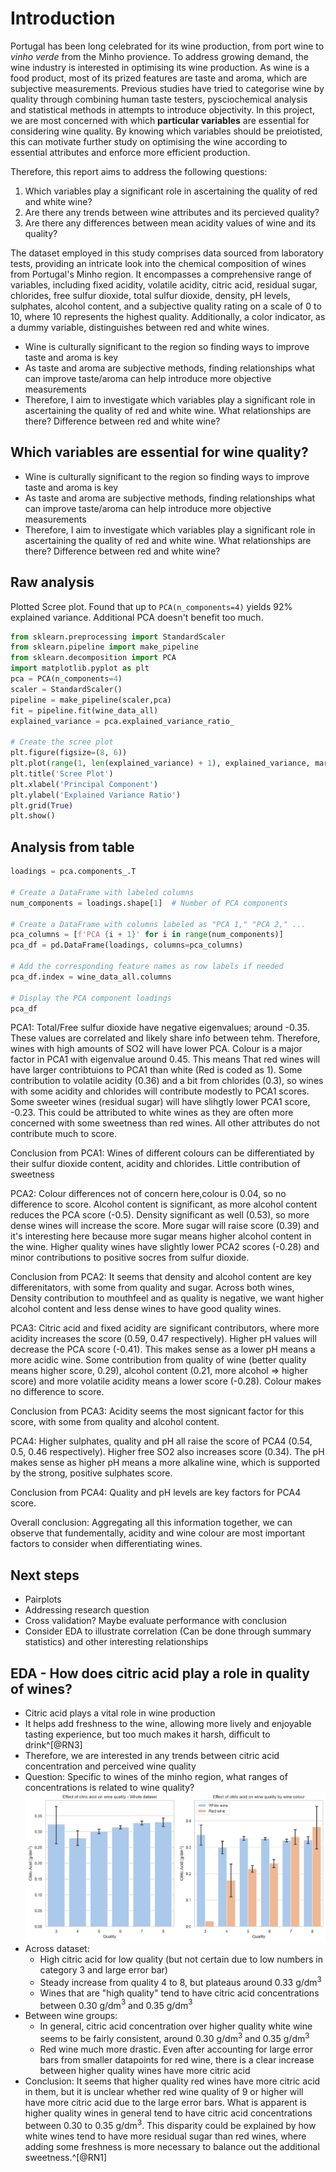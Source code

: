 # Introduction

Portugal has been long celebrated for its wine production, from port wine to _vinho verde_ from the Minho provience. To address growing demand, the wine industry is interested in optimising its wine production. As wine is a food product, most of its prized features are taste and aroma, which are subjective measurements. 
Previous studies have tried to categorise wine by quality through combining human taste testers, pysciochemical analysis and statistical methods in attempts to introduce objectivity. In this project, we are most concerned with which **particular variables** are essential for considering wine quality. By knowing which variables should be preiotisted, this can motivate further study on optimising the wine according to essential attributes and enforce more efficient production.

Therefore, this report aims to address the following questions:

1. Which variables play a significant role in ascertaining the quality of red and white wine?
2. Are there any trends between wine attributes and its percieved quality?
3. Are there any differences between mean acidity values of wine and its quality?

The dataset employed in this study comprises data sourced from laboratory tests, providing an intricate look into the chemical composition of wines from Portugal's Minho region. 
It encompasses a comprehensive range of variables, including fixed acidity, volatile acidity, citric acid, residual sugar, chlorides, free sulfur dioxide, total sulfur dioxide, density, pH levels, sulphates, alcohol content, 
and a subjective quality rating on a scale of 0 to 10, where 10 represents the highest quality. Additionally, a color indicator, as a dummy variable, distinguishes between red and white wines. 



- Wine is culturally significant to the region so finding ways to improve taste and aroma is key
- As taste and aroma are subjective methods, finding relationships what can improve taste/aroma can help introduce more objective measurements
- Therefore, I aim to investigate which variables play a significant role in ascertaining the quality of red and white wine. What relationships are there? Difference between red and white wine?

## Which variables are essential for wine quality?


- Wine is culturally significant to the region so finding ways to improve taste and aroma is key
- As taste and aroma are subjective methods, finding relationships what can improve taste/aroma can help introduce more objective measurements
- Therefore, I aim to investigate which variables play a significant role in ascertaining the quality of red and white wine. What relationships are there? Difference between red and white wine?

## Raw analysis

Plotted Scree plot. Found that up to `PCA(n_components=4)` yields 92% explained variance. Additional PCA doesn't benefit too much.

```python
from sklearn.preprocessing import StandardScaler
from sklearn.pipeline import make_pipeline
from sklearn.decomposition import PCA
import matplotlib.pyplot as plt
pca = PCA(n_components=4)
scaler = StandardScaler()
pipeline = make_pipeline(scaler,pca)
fit = pipeline.fit(wine_data_all)
explained_variance = pca.explained_variance_ratio_

# Create the scree plot
plt.figure(figsize=(8, 6))
plt.plot(range(1, len(explained_variance) + 1), explained_variance, marker='o', linestyle='--')
plt.title('Scree Plot')
plt.xlabel('Principal Component')
plt.ylabel('Explained Variance Ratio')
plt.grid(True)
plt.show()
```

## Analysis from table

```python
loadings = pca.components_.T

# Create a DataFrame with labeled columns
num_components = loadings.shape[1]  # Number of PCA components

# Create a DataFrame with columns labeled as "PCA 1," "PCA 2," ...
pca_columns = [f'PCA {i + 1}' for i in range(num_components)]
pca_df = pd.DataFrame(loadings, columns=pca_columns)

# Add the corresponding feature names as row labels if needed
pca_df.index = wine_data_all.columns

# Display the PCA component loadings
pca_df
```
PCA1: Total/Free sulfur dioxide have negative eigenvalues; around -0.35. These values are correlated and likely share info between tehm. Therefore, wines with high amounts of SO2 will have lower PCA. Colour is a major factor in PCA1 with eigenvalue around 0.45. This means That red wines will have larger contribtuions to PCA1 than white (Red is coded as 1). Some contribution to volatile acidity (0.36) and a bit from chlorides (0.3), so wines with some acidity and chlorides will contribute modestly to PCA1 scores. Some sweeter wines (residual sugar) will have slihgtly lower PCA1 score, -0.23. This could be attributed to white wines as they are often more concerned with some sweetness than red wines. All other attributes do not contribute much to score.

Conclusion from PCA1: Wines of different colours can be differentiated by their sulfur dioxide content, acidity and chlorides. Little contribution of sweetness

PCA2: Colour differences not of concern here,colour is 0.04, so no difference to score. Alcohol content is significant, as more alcohol content reduces the PCA score (-0.5). Density significant as well (0.53), so more dense wines will increase the score.  More sugar will raise score (0.39) and it's interesting here because more sugar means higher alcohol content in the wine. Higher quality wines have slightly lower PCA2 scores (-0.28) and minor contributions to positive socres from sulfur dioxide.

Conclusion from PCA2: It seems that density and alcohol content are key differenitators, with some from quality and sugar.  Across both wines, Density contribution to mouthfeel and as quality is negative, we want higher alcohol content and less dense wines to have good quality wines.

PCA3: Citric acid and fixed acidity are significant contributors, where more acidity increases the score (0.59, 0.47 respectively). Higher pH values will decrease the PCA score (-0.41). This makes sense as a lower pH means a more acidic wine. Some contribution from quality of wine (better quality means higher score, 0.29), alcohol content (0.21, more alcohol => higher score) and more volatile acidity means a lower score (-0.28). Colour makes no difference to score.

Conclusion from PCA3: Acidity seems the most signicant factor for this score, with some from quality and alcohol content.

PCA4: Higher sulphates, quality and pH all raise the score of PCA4 (0.54, 0.5, 0.46 respectively). Higher free SO2 also increases score (0.34). The pH makes sense as higher pH means a more alkaline wine, which is supported by the strong, positive sulphates score.

Conclusion from PCA4: Quality and pH levels are key factors for PCA4 score.

Overall conclusion: Aggregating all this information together, we can observe that fundementally, acidity and wine colour are most important factors to consider when differentiating wines.


## Next steps

- Pairplots
- Addressing research question
- Cross validation? Maybe evaluate performance with conclusion
- Consider EDA to illustrate correlation (Can be done through summary statistics) and other interesting relationships

## EDA - How does citric acid play a role in quality of wines?
- Citric acid plays a vital role in wine production
- It helps add freshness to the wine, allowing more lively and enjoyable tasting experience, but too much makes it harsh, difficult to drink^[@RN3]
- Therefore, we are interested in any trends between citric acid concentration and perceived wine quality
- Question: Specific to wines of the minho region, what ranges of concentrations is related to wine quality?
![wine EDA](whole_data_by_colour_citric_acid_vs_quality.png)
- Across dataset:
  - High citric acid for low quality (but not certain due to low numbers in category 3 and large error bar)
  - Steady increase from quality 4 to 8, but plateaus around 0.33 g/dm$^3$
  - Wines that are "high quality" tend to have citric acid concentrations between 0.30 g/dm$^3$ and 0.35 g/dm$^3$
- Between wine groups:
  - In general, citric acid concentration over higher quality white wine seems to be fairly consistent, around 0.30 g/dm$^3$ and 0.35 g/dm$^3$
  - Red wine much more drastic. Even after accounting for large error bars from smaller datapoints for red wine, there is a clear increase between higher quality wines have more citric acid
- Conclusion: It seems that higher quality red wines have more citric acid in them, but it is unclear whether red wine quality of 9 or higher will have more citric acid due to the large error bars. What is apparent is higher quality wines in general tend to have citric acid concentrations between 0.30 to 0.35 g/dm$^3$. This disparity could be explained by how white wines tend to have more residual sugar than red wines, where adding some freshness is more necessary to balance out the additional sweetness.^[@RN1]




